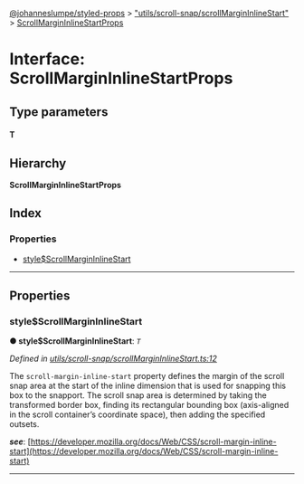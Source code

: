 [@johanneslumpe/styled-props](../README.md) > ["utils/scroll-snap/scrollMarginInlineStart"](../modules/_utils_scroll_snap_scrollmargininlinestart_.md) > [ScrollMarginInlineStartProps](../interfaces/_utils_scroll_snap_scrollmargininlinestart_.scrollmargininlinestartprops.md)

# Interface: ScrollMarginInlineStartProps

## Type parameters
#### T 
## Hierarchy

**ScrollMarginInlineStartProps**

## Index

### Properties

* [style$ScrollMarginInlineStart](_utils_scroll_snap_scrollmargininlinestart_.scrollmargininlinestartprops.md#style_scrollmargininlinestart)

---

## Properties

<a id="style_scrollmargininlinestart"></a>

###  style$ScrollMarginInlineStart

**● style$ScrollMarginInlineStart**: *`T`*

*Defined in [utils/scroll-snap/scrollMarginInlineStart.ts:12](https://github.com/johanneslumpe/styled-props/blob/8e709f1/src/utils/scroll-snap/scrollMarginInlineStart.ts#L12)*

The `scroll-margin-inline-start` property defines the margin of the scroll snap area at the start of the inline dimension that is used for snapping this box to the snapport. The scroll snap area is determined by taking the transformed border box, finding its rectangular bounding box (axis-aligned in the scroll container’s coordinate space), then adding the specified outsets.

*__see__*: [https://developer.mozilla.org/docs/Web/CSS/scroll-margin-inline-start](https://developer.mozilla.org/docs/Web/CSS/scroll-margin-inline-start)

___

